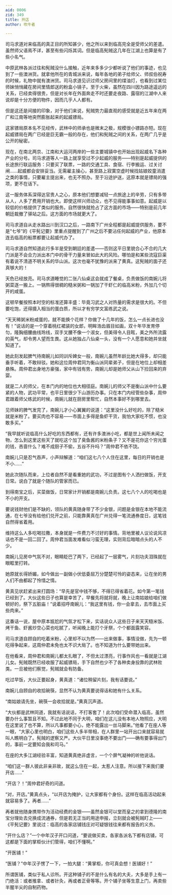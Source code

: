 ```yaml
---
aid: 0006
zid: 349
title: 开店
author: 吹牛者

---
```




  司马求道对来临高的真正目的所知甚少，他之所以来到临高完全是受师父的差遣。虽然师父语焉不详，甚至有些闪烁其词。但是临高髡贼这几年在江湖上也算是有了些小名气。

  中原武林各派过往和髡贼没什么接触，近年来多多少少都听说了他们的事迹，也见到了一些澳洲货。就拿他所在的青城派来说，每年各地的弟子给师父、师叔伯祝寿的时候，礼物中就有澳洲货。司马求道见识过师父房间里的煤油灯，也看到过某位师妹悄悄藏在房间里情郎送的粉盒小镜子。至于火柴，虽然在四川因为路途遥远的关系，已经卖得很贵，但是对长年在外面奔走不时还要走夜路、露宿的江湖中人来说却是十分方便的物件，因而几乎人人都有。

  但是这还是间接的印象，对于他们来说，髡贼势力最直观的感受就是近五年来在两广和江南等地突然膨胀起来的起威镖局。

  这家镖局原本名不见经传，武林中的师承也是微末之极，规模很小镖路亦短。现在起威镖局在两广已经是巨无霸一般的存在，他们和髡贼之间的关系，在两广几乎是公开的秘密。

  现在，在南北两京、江南和大运河两岸的一些主要城镇中也开始出现起威名下各种产业的分号。司马求道等人一路上就享受过不少起威的服务——特别是起威提供的长途旅行联运服务：只要买了联票，一路的交通工具、食宿、行李搬运、过关讨闸……起威都会安排妥当。无需雇主操心，甚至路上寂寞空虚时候找姑娘姣童消遣之类的事情，只要雇主提出来，也无不照办。至于沿途护送，这原本就是镖局的强项，更不在话下。

  这一服务体系深得达官贵人之心，原本他们想要减轻一点旅途上的辛劳，只有多带从人，人多了费用开销也大。即使这样兴师动众，也不见得能事事如意。起威是以较低的价格提供了类似的服务。自然很快就抢占了这方面的市场——特别是前几年朝廷裁撤了驿站之后。这方面的市场就更大了。

  司马求道自从走水路出川到汉口之后，一路南下广州全程都是起威提供服务，要不是“七爷”的《平髡记要》里重点提醒到了广州之后不要沾任何起威的产业，他原本连去临高的船票都要让起威代办了。

  司马求道自然知道此行多半是受到朝廷的差遣——否则这平日里貌合心不合的几大门派是不会合力派出本门中的骨干力量来冒如此大的风险。哪怕是和某些流寇巨渠有着说不清道不明关系的华山派。这次也毫不犹豫的派来了黄真。这髡贼的面子还真够大的！

  天色已经放亮。司马求道睡觉的二张八仙桌这会就成了餐桌，负责做饭的南婉儿将粥菜逐一搬上。一锅熬得很稠的糙米粥和一锅加了干虾仁的临高米粉，外加几个切开的咸蛋。

  这顿早餐按照本时空的标准还算丰盛：毕竟习武之人对热量的需求是很大的。不但要吃饱，还得摄入相当的蛋白质，所以才有穷学文富练武之说。

  “天天稀粥米粉咸蛋的，就不能换个花样？你做了十几年的饭，怎么一点长进也没有！”说话的是一个穿着桃红裙装的女郎，明眸浩齿眉目如画，双十年华发育停匀，隆胸细腰曲线玲线，双手叉腰不像一个淑女，但美得令人目眩，美之外所流露的英气，却令男人望而生畏。这从她独占八仙桌一头，没有一个人愿意和她并坐就知道了。

  她此刻发起脾气待南婉儿如同训斥婢女一般，南婉儿虽然年龄比她大得多，却只能垂手听着，不敢辩驳。她和这位周仲君同为衡山派同辈弟子，但是在地位上却相差悬殊。周仲君出身地方豪强，家中有钱有势，南婉儿却是她师父从山下捡回来的弃婴。

  就是二人的师父，在本门内的地位也大相径庭。南婉儿的师父不是衡山派中什么要紧的人物，武功平常，也平日里很少下山游历办事。只在本门内经管些杂事，周仲君跟着师父练武的时候，南婉儿就在厨房里帮忙，自然本事好不到哪里去。

  见师妹的脾气发完了，南婉儿才小心翼翼的说道：“这里没什么好吃的，除了糙米就是米粉了。要买肉也不容易——市面上多得是鱼虾干货，我怕大家吃不惯，也没敢多买。”

  “我早就听说临高什么好吃的东西都有，还有许多澳洲小吃，都是世上闻所未闻之物，怎么到这里这些天了就吃这个加了臭鱼酱的米粉条子？又不是花你这个穷光蛋的钱，吝啬什么？难不成厨子不偷，五谷不升吗？”周仲君不依不饶。

  南婉儿只是忍气吞声，小声辩解道：“咱们这七八个人住在这里，每日的开销也是不小……”

  她此次随队而来，上位者自然不是看重她的武功，不过是图有个人洒扫做饭，开支日常。说白了就是个随队的管家而已。

  到得南宝之后，买菜做饭，日常家计开销都是南婉儿负责。这七八个人的吃喝也是不小的开支。

  要说钱财他们是不缺的，领队的黄真随身带了不少金银，问题是金银在本地不能流通，在七爷没有给他们兑开之前，只能靠黄真在广州兑得一笔流通券度日，这笔钱自然得省着用。

  维持这么人多吃喝拉撒，本身就是一件费力不讨好的事情。背地里被人议论说风凉话也不是一回二回了。周仲君当面发难看似刁蛮无理，实则背后暗暗点头的人不少。

  南婉儿见房中气氛不对，眼睛眨巴了两下，已经起了一层雾气，片刻功夫泪珠就在眼眶里打转。

  她原就长得娇媚，如今做出一副做小伏低委屈万分楚楚可怜的姿态来，让在坐的男人们不由都起了怜惜之情。

  黄真见状赶紧出来打圆场：“早先是官中钱不够，不得已得省着花。如今第一笔钱已经到了。大伙这些日子也算是幸苦了，早餐先将就将就，晚上让南姑娘给咱们做顿好的，祭下五脏庙！”说着招呼南婉儿：“我这里有钱，你一会拿去，去市面上买些肉来。”

  这番话一说，屋中原本尴尬的气氛才松下来，实话说众人这些日子来天天糙米饭、烤干鱼、虾酱炒空心菜也吃腻了，听闻晚上能打个牙祭，个个都面露笑容。

  司马求道自顾自的吃着米粉，心里却不以为然——出来做事，事情没做，先为一顿吃得争起来，这周仲君未免也太不识大局了。也不知道为什么要带她出来。

  在他看来，周仲君和南婉儿都太扎眼了，不但太过漂亮，行事作风也一看就是江湖儿女。髡贼既然已经收服了起威镖局，手下自然也少不了各种卖身投靠的武林败类。一旦被他们察觉，髡贼就会有防备。

  吃过早饭，大伙正要起身，黄真道：“诸位稍留片刻，我有话要说。”

  南婉儿自顾自的收拾碗筷，显然不认为黄真要说得话和她有什么关系。

  “南姑娘请先坐，碗筷一会收拾就是。”黄真沉声道。

  “大伙都是武林同道，我就有话说话，不打客套了！此次咱们受命潜入临高，虽然要办什么事暂且不知。不过此地不同于大明，咱们在这儿没有本地人物照应，大明在这里说了也不算，所以凡事都要小心，绝不能露出一丝马脚来。”他看了在座人等一眼，“大家心里也明白，咱们这些人多半带相，在人群里一站开出口来就容易就叫人瞧明白了。髡贼的逻察又严。大伙平日里没事绝不要出门——确有要事得出门的，事前一定要知会我和司马。”

  在座的大多江湖经验丰富，知道黄真绝非虚言，一个个屏气凝神的听他说话。

  “咱们这一群人彼此非亲非故，就这么住在一起，太惹人注意。所以接下来我们要开店……”

  “开店？！”周仲君好奇的问道。

  “对，开店。”黄真点头，“以开店为掩护，让大家都有个身份。这样在临高活动起来就容易多了。再者……”

  再者就他随身携带作为活动经费的金银——虽然金银可以堂而皇之的拿到德隆的南宝分理处去兑换成流通券，但是若无正当的用途申报，立刻就会被髡贼盯上——《平髡记要》里说过：临高的各家店铺钱庄对可疑银钱往来都有报告的义务。

  “开什么店？”一个中年汉子开口问道，“要说做买卖，各家各派名下都有店铺，可这都是下面的掌柜伙计们管得，咱们不懂啊。”

  “开医铺！”

  “医铺？”中年汉子愣了一下，一拍大腿：“黄掌柜，你可真会想！医铺好！”

  所谓医铺，类似于私人诊所。开这种铺子的不是什么有名的大夫，大多是手上有一门绝活：或者推拿、或者针灸，再或者正骨等等。开个铺子坐等生意上门，再卖些半腥半尖的自制药物。



